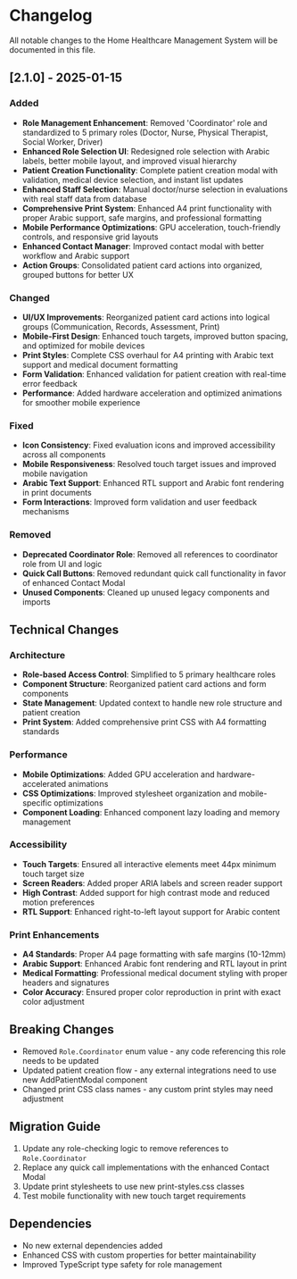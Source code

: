 # Changelog

All notable changes to the Home Healthcare Management System will be documented in this file.

## [2.1.0] - 2025-01-15

### Added
- **Role Management Enhancement**: Removed 'Coordinator' role and standardized to 5 primary roles (Doctor, Nurse, Physical Therapist, Social Worker, Driver)
- **Enhanced Role Selection UI**: Redesigned role selection with Arabic labels, better mobile layout, and improved visual hierarchy
- **Patient Creation Functionality**: Complete patient creation modal with validation, medical device selection, and instant list updates
- **Enhanced Staff Selection**: Manual doctor/nurse selection in evaluations with real staff data from database
- **Comprehensive Print System**: Enhanced A4 print functionality with proper Arabic support, safe margins, and professional formatting
- **Mobile Performance Optimizations**: GPU acceleration, touch-friendly controls, and responsive grid layouts
- **Enhanced Contact Manager**: Improved contact modal with better workflow and Arabic support
- **Action Groups**: Consolidated patient card actions into organized, grouped buttons for better UX

### Changed
- **UI/UX Improvements**: Reorganized patient card actions into logical groups (Communication, Records, Assessment, Print)
- **Mobile-First Design**: Enhanced touch targets, improved button spacing, and optimized for mobile devices
- **Print Styles**: Complete CSS overhaul for A4 printing with Arabic text support and medical document formatting
- **Form Validation**: Enhanced validation for patient creation with real-time error feedback
- **Performance**: Added hardware acceleration and optimized animations for smoother mobile experience

### Fixed
- **Icon Consistency**: Fixed evaluation icons and improved accessibility across all components
- **Mobile Responsiveness**: Resolved touch target issues and improved mobile navigation
- **Arabic Text Support**: Enhanced RTL support and Arabic font rendering in print documents
- **Form Interactions**: Improved form validation and user feedback mechanisms

### Removed
- **Deprecated Coordinator Role**: Removed all references to coordinator role from UI and logic
- **Quick Call Buttons**: Removed redundant quick call functionality in favor of enhanced Contact Modal
- **Unused Components**: Cleaned up unused legacy components and imports

## Technical Changes

### Architecture
- **Role-based Access Control**: Simplified to 5 primary healthcare roles
- **Component Structure**: Reorganized patient card actions and form components
- **State Management**: Updated context to handle new role structure and patient creation
- **Print System**: Added comprehensive print CSS with A4 formatting standards

### Performance
- **Mobile Optimizations**: Added GPU acceleration and hardware-accelerated animations
- **CSS Optimizations**: Improved stylesheet organization and mobile-specific optimizations
- **Component Loading**: Enhanced component lazy loading and memory management

### Accessibility
- **Touch Targets**: Ensured all interactive elements meet 44px minimum touch target size
- **Screen Readers**: Added proper ARIA labels and screen reader support
- **High Contrast**: Added support for high contrast mode and reduced motion preferences
- **RTL Support**: Enhanced right-to-left layout support for Arabic content

### Print Enhancements
- **A4 Standards**: Proper A4 page formatting with safe margins (10-12mm)
- **Arabic Support**: Enhanced Arabic font rendering and RTL layout in print
- **Medical Formatting**: Professional medical document styling with proper headers and signatures
- **Color Accuracy**: Ensured proper color reproduction in print with exact color adjustment

## Breaking Changes
- Removed `Role.Coordinator` enum value - any code referencing this role needs to be updated
- Updated patient creation flow - any external integrations need to use new AddPatientModal component
- Changed print CSS class names - any custom print styles may need adjustment

## Migration Guide
1. Update any role-checking logic to remove references to `Role.Coordinator`
2. Replace any quick call implementations with the enhanced Contact Modal
3. Update print stylesheets to use new print-styles.css classes
4. Test mobile functionality with new touch target requirements

## Dependencies
- No new external dependencies added
- Enhanced CSS with custom properties for better maintainability
- Improved TypeScript type safety for role management